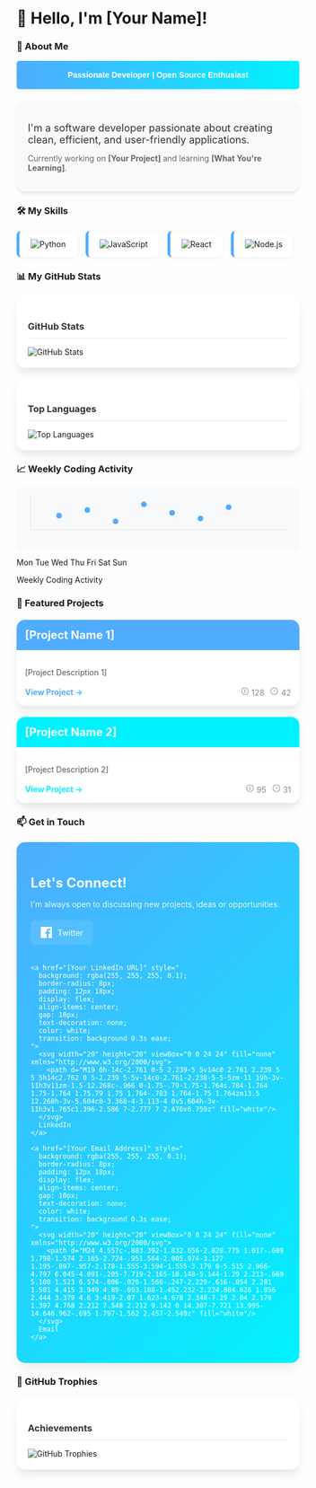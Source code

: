 # 👋 Hello, I'm [Your Name]!

### 🚀 About Me

<!-- 自定义 SVG 标题 -->
<svg width="100%" height="100" viewBox="0 0 1000 100" xmlns="http://www.w3.org/2000/svg">
  <defs>
    <linearGradient id="headerGradient" x1="0%" y1="0%" x2="100%" y2="0%">
      <stop offset="0%" stop-color="#4facfe" />
      <stop offset="100%" stop-color="#00f2fe" />
    </linearGradient>
  </defs>
  <rect width="100%" height="100" rx="10" ry="10" fill="url(#headerGradient)" />
  <text x="500" y="60" font-family="Arial, sans-serif" font-size="28" font-weight="bold" text-anchor="middle" fill="white">
    Passionate Developer | Open Source Enthusiast
  </text>
</svg>

<div style="
  background: #f8f9fa;
  border-radius: 15px;
  padding: 20px;
  margin: 20px 0;
  box-shadow: 0 4px 6px -1px rgba(0, 0, 0, 0.1);
">
  <p style="color: #333; font-size: 18px; margin-bottom: 10px;">
    I'm a software developer passionate about creating clean, efficient, and user-friendly applications.
  </p>
  <p style="color: #666;">
    Currently working on <strong>[Your Project]</strong> and learning <strong>[What You're Learning]</strong>.
  </p>
</div>

### 🛠️ My Skills

<!-- 技能卡片网格 -->
<div style="display: flex; flex-wrap: wrap; gap: 15px; margin: 20px 0;">
  <div style="
    background: white;
    border-radius: 8px;
    padding: 15px 20px;
    box-shadow: 0 2px 5px rgba(0, 0, 0, 0.05);
    border-left: 5px solid #4facfe;
    transition: transform 0.2s ease;
  ">
    <img src="https://img.shields.io/badge/Python-3776AB?style=for-the-badge&logo=python&logoColor=white" alt="Python">
  </div>
  <div style="
    background: white;
    border-radius: 8px;
    padding: 15px 20px;
    box-shadow: 0 2px 5px rgba(0, 0, 0, 0.05);
    border-left: 5px solid #4facfe;
    transition: transform 0.2s ease;
  ">
    <img src="https://img.shields.io/badge/JavaScript-F7DF1E?style=for-the-badge&logo=javascript&logoColor=black" alt="JavaScript">
  </div>
  <div style="
    background: white;
    border-radius: 8px;
    padding: 15px 20px;
    box-shadow: 0 2px 5px rgba(0, 0, 0, 0.05);
    border-left: 5px solid #4facfe;
    transition: transform 0.2s ease;
  ">
    <img src="https://img.shields.io/badge/React-20232A?style=for-the-badge&logo=react&logoColor=61DAFB" alt="React">
  </div>
  <div style="
    background: white;
    border-radius: 8px;
    padding: 15px 20px;
    box-shadow: 0 2px 5px rgba(0, 0, 0, 0.05);
    border-left: 5px solid #4facfe;
    transition: transform 0.2s ease;
  ">
    <img src="https://img.shields.io/badge/Node.js-43853D?style=for-the-badge&logo=node.js&logoColor=white" alt="Node.js">
  </div>
</div>

### 📊 My GitHub Stats

<!-- 统计卡片容器 -->
<div style="display: grid; grid-template-columns: repeat(auto-fit, minmax(300px, 1fr)); gap: 20px; margin: 20px 0;">
  <div style="
    background: white;
    border-radius: 15px;
    padding: 20px;
    box-shadow: 0 10px 15px -3px rgba(0, 0, 0, 0.1);
    transition: transform 0.3s ease;
  ">
    <h3 style="color: #333; margin-bottom: 15px; border-bottom: 2px solid #f0f0f0; padding-bottom: 10px;">GitHub Stats</h3>
    <img src="https://github-readme-stats.vercel.app/api?username=[Your Username]&show_icons=true&theme=radical&count_private=true&include_all_commits=true" alt="GitHub Stats">
  </div>
  
  <div style="
    background: white;
    border-radius: 15px;
    padding: 20px;
    box-shadow: 0 10px 15px -3px rgba(0, 0, 0, 0.1);
    transition: transform 0.3s ease;
  ">
    <h3 style="color: #333; margin-bottom: 15px; border-bottom: 2px solid #f0f0f0; padding-bottom: 10px;">Top Languages</h3>
    <img src="https://github-readme-stats.vercel.app/api/top-langs/?username=[Your Username]&layout=compact&theme=radical&hide=html,css" alt="Top Languages">
  </div>
</div>

### 📈 Weekly Coding Activity

<!-- 自定义 SVG 图表 -->
<svg width="100%" height="220" viewBox="0 0 1000 220" xmlns="http://www.w3.org/2000/svg">
  <defs>
    <linearGradient id="chartGradient" x1="0%" y1="100%" x2="0%" y2="0%">
      <stop offset="0%" stop-color="#4facfe" stop-opacity="0.2" />
      <stop offset="100%" stop-color="#4facfe" stop-opacity="0" />
    </linearGradient>
  </defs>
  <rect width="100%" height="100%" rx="10" ry="10" fill="#f8f9fa" />
  
  <!-- 坐标轴 -->
  <line x1="50" y1="150" x2="950" y2="150" stroke="#e0e0e0" stroke-width="2" />
  <line x1="50" y1="150" x2="50" y2="30" stroke="#e0e0e0" stroke-width="2" />
  
  <!-- 数据点 -->
  <circle cx="150" cy="100" r="10" fill="#4facfe" />
  <circle cx="250" cy="80" r="10" fill="#4facfe" />
  <circle cx="350" cy="120" r="10" fill="#4facfe" />
  <circle cx="450" cy="60" r="10" fill="#4facfe" />
  <circle cx="550" cy="90" r="10" fill="#4facfe" />
  <circle cx="650" cy="110" r="10" fill="#4facfe" />
  <circle cx="750" cy="70" r="10" fill="#4facfe" />
  
  <!-- 连接线 -->
  <path d="M150 100 L250 80 L350 120 L450 60 L550 90 L650 110 L750 70" 
        stroke="#4facfe" stroke-width="3" fill="none" stroke-linecap="round" stroke-linejoin="round" />
  
  <!-- 渐变填充 -->
  <path d="M150 100 L250 80 L350 120 L450 60 L550 90 L650 110 L750 70 L750 150 L150 150 Z" 
        fill="url(#chartGradient)" />
  
  <!-- 标签 -->
  <text x="150" y="170" font-family="Arial, sans-serif" font-size="14" text-anchor="middle" fill="#666">Mon</text>
  <text x="250" y="170" font-family="Arial, sans-serif" font-size="14" text-anchor="middle" fill="#666">Tue</text>
  <text x="350" y="170" font-family="Arial, sans-serif" font-size="14" text-anchor="middle" fill="#666">Wed</text>
  <text x="450" y="170" font-family="Arial, sans-serif" font-size="14" text-anchor="middle" fill="#666">Thu</text>
  <text x="550" y="170" font-family="Arial, sans-serif" font-size="14" text-anchor="middle" fill="#666">Fri</text>
  <text x="650" y="170" font-family="Arial, sans-serif" font-size="14" text-anchor="middle" fill="#666">Sat</text>
  <text x="750" y="170" font-family="Arial, sans-serif" font-size="14" text-anchor="middle" fill="#666">Sun</text>
  
  <text x="500" y="20" font-family="Arial, sans-serif" font-size="18" font-weight="bold" text-anchor="middle" fill="#333">Weekly Coding Activity</text>
</svg>

### 🌟 Featured Projects

<!-- 项目卡片网格 -->
<div style="display: grid; grid-template-columns: repeat(auto-fit, minmax(300px, 1fr)); gap: 20px; margin: 20px 0;">
  <div style="
    background: white;
    border-radius: 15px;
    overflow: hidden;
    box-shadow: 0 10px 15px -3px rgba(0, 0, 0, 0.1);
    transition: transform 0.3s ease;
  ">
    <div style="background: #4facfe; padding: 15px;">
      <h3 style="color: white; margin: 0; font-size: 20px;">[Project Name 1]</h3>
    </div>
    <div style="padding: 15px;">
      <p style="color: #555; line-height: 1.5;">[Project Description 1]</p>
      <div style="display: flex; justify-content: space-between; align-items: center; margin-top: 15px;">
        <a href="[Project URL 1]" style="color: #4facfe; font-weight: bold; text-decoration: none;">
          View Project →
        </a>
        <div style="display: flex; gap: 10px;">
          <span style="color: #888; font-size: 14px;">
            <svg width="16" height="16" viewBox="0 0 24 24" fill="none" xmlns="http://www.w3.org/2000/svg">
              <path d="M12 2.25C6.504 2.25 2.25 6.504 2.25 12C2.25 17.496 6.504 21.75 12 21.75C17.496 21.75 21.75 17.496 21.75 12C21.75 6.504 17.496 2.25 12 2.25ZM12 20.25C7.404 20.25 3.75 16.596 3.75 12C3.75 7.404 7.404 3.75 12 3.75C16.596 3.75 20.25 7.404 20.25 12C20.25 16.596 16.596 20.25 12 20.25Z" fill="#888"/>
              <path d="M12 7.5C11.172 7.5 10.5 8.172 10.5 9C10.5 9.828 11.172 10.5 12 10.5C12.828 10.5 13.5 9.828 13.5 9C13.5 8.172 12.828 7.5 12 7.5ZM12 16.5C10.614 16.5 9.5 15.386 9.5 14C9.5 12.614 10.614 11.5 12 11.5C13.386 11.5 14.5 12.614 14.5 14C14.5 15.386 13.386 16.5 12 16.5ZM15.5 14C15.5 12.895 14.605 12 13.5 12C12.395 12 11.5 12.895 11.5 14C11.5 15.105 12.395 16 13.5 16C14.605 16 15.5 15.105 15.5 14Z" fill="#888"/>
            </svg>
            128
          </span>
          <span style="color: #888; font-size: 14px;">
            <svg width="16" height="16" viewBox="0 0 24 24" fill="none" xmlns="http://www.w3.org/2000/svg">
              <path d="M12 2.25C6.504 2.25 2.25 6.504 2.25 12C2.25 17.496 6.504 21.75 12 21.75C17.496 21.75 21.75 17.496 21.75 12C21.75 6.504 17.496 2.25 12 2.25ZM12 20.25C7.404 20.25 3.75 16.596 3.75 12C3.75 7.404 7.404 3.75 12 3.75C16.596 3.75 20.25 7.404 20.25 12C20.25 16.596 16.596 20.25 12 20.25Z" fill="#888"/>
              <path d="M12 8.25C11.586 8.25 11.25 8.586 11.25 9V12C11.25 12.414 11.586 12.75 12 12.75H15C15.414 12.75 15.75 12.414 15.75 12C15.75 11.586 15.414 11.25 15 11.25H12.75V9C12.75 8.586 12.414 8.25 12 8.25Z" fill="#888"/>
            </svg>
            42
          </span>
        </div>
      </div>
    </div>
  </div>
  
  <div style="
    background: white;
    border-radius: 15px;
    overflow: hidden;
    box-shadow: 0 10px 15px -3px rgba(0, 0, 0, 0.1);
    transition: transform 0.3s ease;
  ">
    <div style="background: #00f2fe; padding: 15px;">
      <h3 style="color: white; margin: 0; font-size: 20px;">[Project Name 2]</h3>
    </div>
    <div style="padding: 15px;">
      <p style="color: #555; line-height: 1.5;">[Project Description 2]</p>
      <div style="display: flex; justify-content: space-between; align-items: center; margin-top: 15px;">
        <a href="[Project URL 2]" style="color: #00f2fe; font-weight: bold; text-decoration: none;">
          View Project →
        </a>
        <div style="display: flex; gap: 10px;">
          <span style="color: #888; font-size: 14px;">
            <svg width="16" height="16" viewBox="0 0 24 24" fill="none" xmlns="http://www.w3.org/2000/svg">
              <path d="M12 2.25C6.504 2.25 2.25 6.504 2.25 12C2.25 17.496 6.504 21.75 12 21.75C17.496 21.75 21.75 17.496 21.75 12C21.75 6.504 17.496 2.25 12 2.25ZM12 20.25C7.404 20.25 3.75 16.596 3.75 12C3.75 7.404 7.404 3.75 12 3.75C16.596 3.75 20.25 7.404 20.25 12C20.25 16.596 16.596 20.25 12 20.25Z" fill="#888"/>
              <path d="M12 7.5C11.172 7.5 10.5 8.172 10.5 9C10.5 9.828 11.172 10.5 12 10.5C12.828 10.5 13.5 9.828 13.5 9C13.5 8.172 12.828 7.5 12 7.5ZM12 16.5C10.614 16.5 9.5 15.386 9.5 14C9.5 12.614 10.614 11.5 12 11.5C13.386 11.5 14.5 12.614 14.5 14C14.5 15.386 13.386 16.5 12 16.5ZM15.5 14C15.5 12.895 14.605 12 13.5 12C12.395 12 11.5 12.895 11.5 14C11.5 15.105 12.395 16 13.5 16C14.605 16 15.5 15.105 15.5 14Z" fill="#888"/>
            </svg>
            95
          </span>
          <span style="color: #888; font-size: 14px;">
            <svg width="16" height="16" viewBox="0 0 24 24" fill="none" xmlns="http://www.w3.org/2000/svg">
              <path d="M12 2.25C6.504 2.25 2.25 6.504 2.25 12C2.25 17.496 6.504 21.75 12 21.75C17.496 21.75 21.75 17.496 21.75 12C21.75 6.504 17.496 2.25 12 2.25ZM12 20.25C7.404 20.25 3.75 16.596 3.75 12C3.75 7.404 7.404 3.75 12 3.75C16.596 3.75 20.25 7.404 20.25 12C20.25 16.596 16.596 20.25 12 20.25Z" fill="#888"/>
              <path d="M12 8.25C11.586 8.25 11.25 8.586 11.25 9V12C11.25 12.414 11.586 12.75 12 12.75H15C15.414 12.75 15.75 12.414 15.75 12C15.75 11.586 15.414 11.25 15 11.25H12.75V9C12.75 8.586 12.414 8.25 12 8.25Z" fill="#888"/>
            </svg>
            31
          </span>
        </div>
      </div>
    </div>
  </div>
</div>

### 📫 Get in Touch

<!-- 联系信息卡片 -->
<div style="
  background: linear-gradient(135deg, #4facfe 0%, #00f2fe 100%);
  border-radius: 15px;
  padding: 25px;
  margin: 20px 0;
  box-shadow: 0 10px 25px -5px rgba(0, 0, 0, 0.1);
  color: white;
">
  <h3 style="font-size: 24px; margin-bottom: 15px;">Let's Connect!</h3>
  <p style="margin-bottom: 20px; opacity: 0.9;">I'm always open to discussing new projects, ideas or opportunities.</p>
  
  <div style="display: flex; flex-wrap: wrap; gap: 20px;">
    <a href="[Your Twitter URL]" style="
      background: rgba(255, 255, 255, 0.1);
      border-radius: 8px;
      padding: 12px 18px;
      display: flex;
      align-items: center;
      gap: 10px;
      text-decoration: none;
      color: white;
      transition: background 0.3s ease;
    ">
      <svg width="20" height="20" viewBox="0 0 24 24" fill="none" xmlns="http://www.w3.org/2000/svg">
        <path d="M22.675 0H1.325C0.593 0 0 0.593 0 1.325V22.676C0 23.407 0.593 24 1.325 24H12.82V14.706H9.692V11.084H12.82V8.413C12.82 5.313 14.713 3.625 17.479 3.625C18.804 3.625 19.942 3.724 20.274 3.768V7.008L18.356 7.009C16.852 7.009 16.561 7.724 16.561 8.772V11.085H20.148L19.681 14.707H16.561V24H22.677C23.407 24 24 23.407 24 22.675V1.325C24 0.593 23.407 0 22.675 0Z" fill="white"/>
      </svg>
      Twitter
    </a>
    
    <a href="[Your LinkedIn URL]" style="
      background: rgba(255, 255, 255, 0.1);
      border-radius: 8px;
      padding: 12px 18px;
      display: flex;
      align-items: center;
      gap: 10px;
      text-decoration: none;
      color: white;
      transition: background 0.3s ease;
    ">
      <svg width="20" height="20" viewBox="0 0 24 24" fill="none" xmlns="http://www.w3.org/2000/svg">
        <path d="M19 0h-14c-2.761 0-5 2.239-5 5v14c0 2.761 2.239 5 5 5h14c2.762 0 5-2.239 5-5v-14c0-2.761-2.238-5-5-5zm-11 19h-3v-11h3v11zm-1.5-12.268c-.966 0-1.75-.79-1.75-1.764s.784-1.764 1.75-1.764 1.75.79 1.75 1.764-.783 1.764-1.75 1.764zm13.5 12.268h-3v-5.604c0-3.368-4-3.113-4 0v5.604h-3v-11h3v1.765c1.396-2.586 7-2.777 7 2.476v6.759z" fill="white"/>
      </svg>
      LinkedIn
    </a>
    
    <a href="[Your Email Address]" style="
      background: rgba(255, 255, 255, 0.1);
      border-radius: 8px;
      padding: 12px 18px;
      display: flex;
      align-items: center;
      gap: 10px;
      text-decoration: none;
      color: white;
      transition: background 0.3s ease;
    ">
      <svg width="20" height="20" viewBox="0 0 24 24" fill="none" xmlns="http://www.w3.org/2000/svg">
        <path d="M24 4.557c-.883.392-1.832.656-2.828.775 1.017-.609 1.798-1.574 2.165-2.724-.951.564-2.005.974-3.127 1.195-.897-.957-2.178-1.555-3.594-1.555-3.179 0-5.515 2.966-4.797 6.045-4.091-.205-7.719-2.165-10.148-5.144-1.29 2.213-.669 5.108 1.523 6.574-.806-.026-1.566-.247-2.229-.616-.054 2.281 1.581 4.415 3.949 4.89-.693.188-1.452.232-2.224.084.626 1.956 2.444 3.379 4.6 3.419-2.07 1.623-4.678 2.348-7.29 2.04 2.179 1.397 4.768 2.212 7.548 2.212 9.142 0 14.307-7.721 13.995-14.646.962-.695 1.797-1.562 2.457-2.549z" fill="white"/>
      </svg>
      Email
    </a>
  </div>
</div>

### 🌟 GitHub Trophies

<!-- 奖杯展示卡片 -->
<div style="
  background: white;
  border-radius: 15px;
  padding: 20px;
  margin: 20px 0;
  box-shadow: 0 10px 15px -3px rgba(0, 0, 0, 0.1);
">
  <h3 style="color: #333; margin-bottom: 15px; border-bottom: 2px solid #f0f0f0; padding-bottom: 10px;">Achievements</h3>
  <img src="https://github-profile-trophy.vercel.app/?username=[Your Username]&theme=flat&no-frame=true&column=7" alt="GitHub Trophies">
</div>



<!--
**13731890887/13731890887** is a ✨ _special_ ✨ repository because its `README.md` (this file) appears on your GitHub profile.

Here are some ideas to get you started:

- 🔭 I’m currently working on ...
- 🌱 I’m currently learning ...
- 👯 I’m looking to collaborate on ...
- 🤔 I’m looking for help with ...
- 💬 Ask me about ...
- 📫 How to reach me: ...
- 😄 Pronouns: ...
- ⚡ Fun fact: ...
-->
